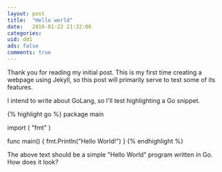 ```yaml
---
layout: post
title:  "Hello world"
date:   2016-01-22 21:32:06
categories:
uid: dd1
ads: false
comments: true
---
```

Thank you for reading my initial post. This is my first time creating 
a webpage using Jekyll, so this post will primarily serve to test some of its features.

I intend to write about GoLang, so I'll test highlighting a Go snippet.

{% highlight go %}
package main

import (
    "fmt"
)

func main() {
    fmt.Println("Hello World!")
}
{% endhighlight %}

The above text should be a simple "Hello World" program written in Go. How does it look?

